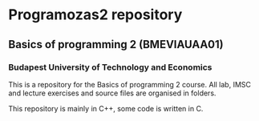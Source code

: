 # Programozas2 repository
## Basics of programming 2 (BMEVIAUAA01)
### Budapest University of Technology and Economics

This is a repository for the Basics of programming 2 course. All lab, IMSC and lecture exercises and source files are organised in folders.

This repository is mainly in C++, some code is written in C.
